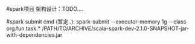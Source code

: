 #spark项目
架构设计：TODO....

#spark submit cmd
(暂定..): spark-submit --executor-memory 1g --class org.fun.task.* /PATH/TO/ARCHIVE/scala-spark-dev-2.1.0-SNAPSHOT-jar-with-dependencies.jar 


